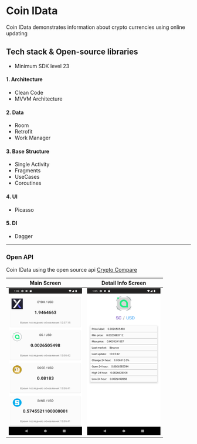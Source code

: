 # Coin IData
 Coin IData demonstrates information about crypto currencies using online updating 
 
## Tech stack & Open-source libraries
* Minimum SDK level 23
#### 1. Architecture
* Clean Code
* MVVM Architecture
#### 2. Data
* Room
* Retrofit
* Work Manager
#### 3. Base Structure
* Single Activity
* Fragments
* UseCases
* Coroutines
#### 4. UI
* Picasso
#### 5. DI
* Dagger

________

### Open API
Coin IData using the open source api [Crypto Compare](https://www.cryptocompare.com/)

| Main Screen | Detail Info Screen |
| ------------- | ------------- |
| <img src="app/src/main/res/drawable/main_screen.png" width="200" height="400" /> | <img src="app/src/main/res/drawable/detail_screen.png" width="200" height="400" />  
